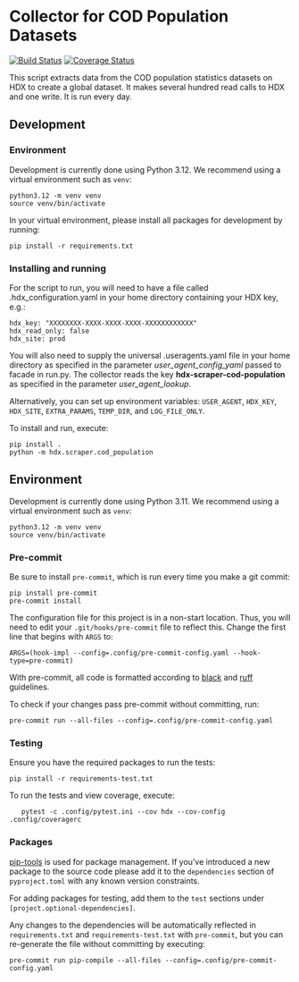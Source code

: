 # Collector for COD Population Datasets
[![Build Status](https://github.com/OCHA-DAP/hdx-scraper-cod-population/actions/workflows/run-python-tests.yaml/badge.svg)](https://github.com/OCHA-DAP/hdx-scraper-cod-population/actions/workflows/run-python-tests.yaml)
[![Coverage Status](https://coveralls.io/repos/github/OCHA-DAP/hdx-scraper-cod-population/badge.svg?branch=main&ts=1)](https://coveralls.io/github/OCHA-DAP/hdx-scraper-cod-population?branch=main)

This script extracts data from the COD population statistics datasets on HDX to
create a global dataset. It makes several hundred read calls to HDX and one write.
It is run every day.

## Development

### Environment

Development is currently done using Python 3.12. We recommend using a virtual
environment such as ``venv``:

    python3.12 -m venv venv
    source venv/bin/activate

In your virtual environment, please install all packages for
development by running:

    pip install -r requirements.txt

### Installing and running


For the script to run, you will need to have a file called
.hdx_configuration.yaml in your home directory containing your HDX key, e.g.:

    hdx_key: "XXXXXXXX-XXXX-XXXX-XXXX-XXXXXXXXXXXX"
    hdx_read_only: false
    hdx_site: prod

 You will also need to supply the universal .useragents.yaml file in your home
 directory as specified in the parameter *user_agent_config_yaml* passed to
 facade in run.py. The collector reads the key **hdx-scraper-cod-population** as specified
 in the parameter *user_agent_lookup*.

 Alternatively, you can set up environment variables: `USER_AGENT`, `HDX_KEY`,
`HDX_SITE`, `EXTRA_PARAMS`, `TEMP_DIR`, and `LOG_FILE_ONLY`.

To install and run, execute:

    pip install .
    python -m hdx.scraper.cod_population

## Environment

Development is currently done using Python 3.11. We recommend using a virtual
environment such as ``venv``:

    python3.12 -m venv venv
    source venv/bin/activate

### Pre-commit

Be sure to install `pre-commit`, which is run every time
you make a git commit:

```shell
pip install pre-commit
pre-commit install
```

The configuration file for this project is in a
non-start location. Thus, you will need to edit your
`.git/hooks/pre-commit` file to reflect this. Change
the first line that begins with `ARGS` to:

    ARGS=(hook-impl --config=.config/pre-commit-config.yaml --hook-type=pre-commit)

With pre-commit, all code is formatted according to
[black]("https://github.com/psf/black") and
[ruff]("https://github.com/charliermarsh/ruff") guidelines.

To check if your changes pass pre-commit without committing, run:

    pre-commit run --all-files --config=.config/pre-commit-config.yaml

### Testing

Ensure you have the required packages to run the tests:

    pip install -r requirements-test.txt

To run the tests and view coverage, execute:

`    pytest -c .config/pytest.ini --cov hdx --cov-config .config/coveragerc
`
### Packages

[pip-tools](https://github.com/jazzband/pip-tools) is used for
package management.  If you’ve introduced a new package to the
source code please add it to the `dependencies` section of
`pyproject.toml` with any known version constraints.

For adding packages for testing, add them to
the `test` sections under `[project.optional-dependencies]`.

Any changes to the dependencies will be automatically reflected in
`requirements.txt` and `requirements-test.txt` with `pre-commit`,
but you can re-generate the file without committing by executing:

    pre-commit run pip-compile --all-files --config=.config/pre-commit-config.yaml
